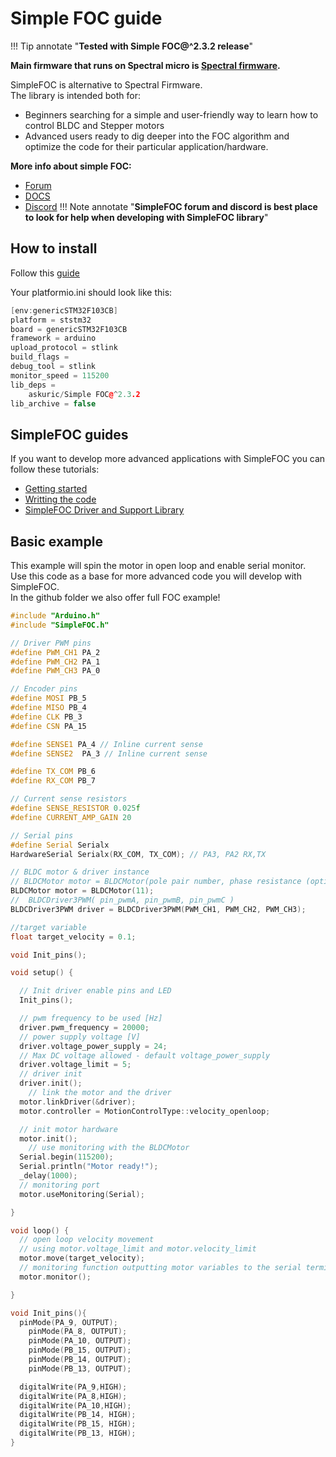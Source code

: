 # Simple FOC guide

!!! Tip annotate "**Tested with Simple FOC@^2.3.2 release**" 


**Main firmware that runs on Spectral micro is [Spectral firmware](https://github.com/PCrnjak/Spectral-Micro-BLDC-controller).**<br />

SimpleFOC is alternative to Spectral Firmware. <br />
The library is intended both for:

* Beginners searching for a simple and user-friendly way to learn how to control BLDC and Stepper motors
* Advanced users ready to dig deeper into the FOC algorithm and optimize the code for their particular application/hardware.

**More info about simple FOC:**

* [Forum](https://community.simplefoc.com/)
* [DOCS](https://docs.simplefoc.com/)
* [Discord](https://discord.com/invite/kWBwuzY32n)
!!! Note annotate "**SimpleFOC forum and discord is best place to look for help when developing with SimpleFOC library**" 


## **How to install**

Follow this [guide](https://docs.simplefoc.com/installation)

Your platformio.ini should look like this:

``` C++ title="main.cpp"
[env:genericSTM32F103CB]
platform = ststm32
board = genericSTM32F103CB
framework = arduino
upload_protocol = stlink
build_flags = 
debug_tool = stlink
monitor_speed = 115200
lib_deps = 
	askuric/Simple FOC@^2.3.2
lib_archive = false
```

## **SimpleFOC guides**
If you want to develop more advanced applications with SimpleFOC you can follow these tutorials:

* [Getting started](https://docs.simplefoc.com/example_from_scratch)
* [Writting the code](https://docs.simplefoc.com/code)
* [SimpleFOC Driver and Support Library](https://github.com/simplefoc/Arduino-FOC-drivers/tree/master)


## **Basic example**

This example will spin the motor in open loop and enable serial monitor.<br />
Use this code as a base for more advanced code you will develop with SimpleFOC.<br />
In the github folder we also offer full FOC example!


``` C++ title="main.cpp"
#include "Arduino.h"
#include "SimpleFOC.h"

// Driver PWM pins
#define PWM_CH1 PA_2
#define PWM_CH2 PA_1 
#define PWM_CH3 PA_0 

// Encoder pins
#define MOSI PB_5
#define MISO PB_4
#define CLK PB_3
#define CSN PA_15

#define SENSE1 PA_4 // Inline current sense
#define SENSE2  PA_3 // Inline current sense

#define TX_COM PB_6
#define RX_COM PB_7

// Current sense resistors
#define SENSE_RESISTOR 0.025f
#define CURRENT_AMP_GAIN 20

// Serial pins
#define Serial Serialx
HardwareSerial Serialx(RX_COM, TX_COM); // PA3, PA2 RX,TX

// BLDC motor & driver instance
// BLDCMotor motor = BLDCMotor(pole pair number, phase resistance (optional) );
BLDCMotor motor = BLDCMotor(11);
//  BLDCDriver3PWM( pin_pwmA, pin_pwmB, pin_pwmC )
BLDCDriver3PWM driver = BLDCDriver3PWM(PWM_CH1, PWM_CH2, PWM_CH3);

//target variable
float target_velocity = 0.1;

void Init_pins();

void setup() {  

  // Init driver enable pins and LED
  Init_pins();

  // pwm frequency to be used [Hz]
  driver.pwm_frequency = 20000;
  // power supply voltage [V]
  driver.voltage_power_supply = 24;
  // Max DC voltage allowed - default voltage_power_supply
  driver.voltage_limit = 5;
  // driver init
  driver.init();
    // link the motor and the driver
  motor.linkDriver(&driver);
  motor.controller = MotionControlType::velocity_openloop;

  // init motor hardware
  motor.init();
    // use monitoring with the BLDCMotor
  Serial.begin(115200);
  Serial.println("Motor ready!");
  _delay(1000);
  // monitoring port
  motor.useMonitoring(Serial);

}

void loop() {
  // open loop velocity movement
  // using motor.voltage_limit and motor.velocity_limit
  motor.move(target_velocity);
  // monitoring function outputting motor variables to the serial terminal 
  motor.monitor();

}

void Init_pins(){
  pinMode(PA_9, OUTPUT);
	pinMode(PA_8, OUTPUT);
	pinMode(PA_10, OUTPUT);
	pinMode(PB_15, OUTPUT);
	pinMode(PB_14, OUTPUT);
	pinMode(PB_13, OUTPUT);

  digitalWrite(PA_9,HIGH);
  digitalWrite(PA_8,HIGH);
  digitalWrite(PA_10,HIGH);
  digitalWrite(PB_14, HIGH);
  digitalWrite(PB_15, HIGH);
  digitalWrite(PB_13, HIGH);
}
```